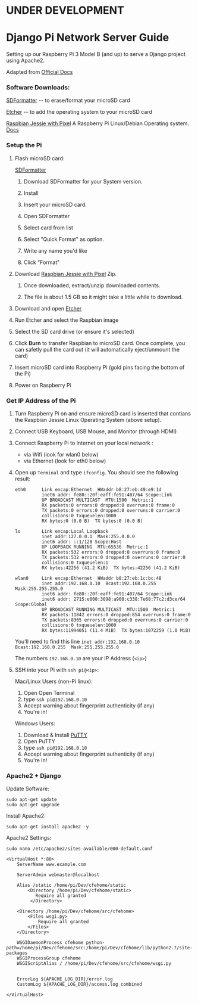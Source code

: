 # **UNDER DEVELOPMENT** 

# Django Pi Network Server Guide
Setting up our Raspberry Pi 3 Model B (and up) to serve a Django project using Apache2.



Adapted from [Official Docs](https://www.raspberrypi.org/learning/software-guide/quickstart/)

### Software Downloads:

[SDFormatter](https://www.sdcard.org/downloads/formatter_4/) -- to erase/format your microSD card

[Etcher](https://www.etcher.io/) -- to add the operating system to your microSD card

[Raspbian Jessie with Pixel](https://www.raspberrypi.org/downloads/raspbian/) A Raspberry Pi Linux/Debian Operating system. [Docs](https://www.raspbian.org/)

### Setup the Pi

1. Flash microSD card:

    [SDFormatter](https://www.sdcard.org/downloads/formatter_4/)

    1. Download SDFormatter for your System version.

    2. Install

    3. Insert your microSD card.

    4. Open SDFormatter

    5. Select card from list

    6. Select "Quick Format" as option.

    7. Write any name you'd like

    8. Click "Format"


2. Download [Raspbian Jessie with Pixel](https://www.raspberrypi.org/downloads/raspbian/) Zip.

    1. Once downloaded, extract/unzip downloaded contents.

    2. The file is about 1.5 GB so it might take a little while to download.


3. Download and open [Etcher](https://www.etcher.io/)

4. Run Etcher and select the Raspbian image

5. Select the SD card drive (or ensure it's selected)

6. Click **Burn** to transfer Raspbian to microSD card. Once complete, you can safetly pull the card out (it will automatically eject/unmount the card)

7. Insert microSD card into Raspberry Pi (gold pins facing the bottom of the Pi)

8. Power on Raspberry Pi



### Get IP Address of the Pi

1. Turn Raspberry Pi on and ensure microSD card is inserted that contians the Raspbian Jessie Linux Operating System (above setup).

2. Connect USB Keyboard, USB Mouse, and Monitor (through HDMI)

3. Connect Raspberry Pi to Internet on your local network :
    - via Wifi (look for wlan0 below)
    - via Ethernet (look for eth0 below)

4. Open up `Terminal` and type `ifconfig`. You should see the following result:

    ```
    eth0      Link encap:Ethernet  HWaddr b8:27:eb:49:e9:1d  
              inet6 addr: fe80::20f:eaff:fe91:407/64 Scope:Link
              UP BROADCAST MULTICAST  MTU:1500  Metric:1
              RX packets:0 errors:0 dropped:0 overruns:0 frame:0
              TX packets:0 errors:0 dropped:0 overruns:0 carrier:0
              collisions:0 txqueuelen:1000 
              RX bytes:0 (0.0 B)  TX bytes:0 (0.0 B)

    lo        Link encap:Local Loopback  
              inet addr:127.0.0.1  Mask:255.0.0.0
              inet6 addr: ::1/128 Scope:Host
              UP LOOPBACK RUNNING  MTU:65536  Metric:1
              RX packets:532 errors:0 dropped:0 overruns:0 frame:0
              TX packets:532 errors:0 dropped:0 overruns:0 carrier:0
              collisions:0 txqueuelen:1 
              RX bytes:42256 (41.2 KiB)  TX bytes:42256 (41.2 KiB)

    wlan0     Link encap:Ethernet  HWaddr b8:27:eb:1c:bc:48  
              inet addr:192.168.0.10  Bcast:192.168.0.255  Mask:255.255.255.0
              inet6 addr: fe80::20f:eaff:fe91:407/64 Scope:Link
              inet6 addr: 2715:e000:3098:a900:c338:7e68:77c2:d3ce/64 Scope:Global
              UP BROADCAST RUNNING MULTICAST  MTU:1500  Metric:1
              RX packets:11842 errors:0 dropped:854 overruns:0 frame:0
              TX packets:8365 errors:0 dropped:0 overruns:0 carrier:0
              collisions:0 txqueuelen:1000 
              RX bytes:11994051 (11.4 MiB)  TX bytes:1072259 (1.0 MiB)

    ```
    You'll need to find this line `inet addr:192.168.0.10  Bcast:192.168.0.255  Mask:255.255.255.0`

    The numbers `192.168.0.10` are your IP Address (`<ip>`)

5. SSH into your Pi with `ssh pi@<ip>`:

    Mac/Linux Users (non-Pi linux):
    
    1. Open Open Terminal
    2. type `ssh pi@192.168.0.10`
    3. Accept warning about fingerprint authenticity (if any)
    4. You're in!
    
    
    Windows Users:
    
    1. Download & Install [PuTTY](http://www.putty.org/)
    2. Open PuTTY
    3. type `ssh pi@192.168.0.10`
    4. Accept warning about fingerprint authenticity (if any)
    5. You're In!



### Apache2 + Django


Update Software:

```
sudo apt-get update
sudo apt-get upgrade
```

Install Apache2:

```
sudo apt-get install apache2 -y
```


Apache2 Settings:

```
sudo nano /etc/apache2/sites-available/000-default.conf

```

```
<VirtualHost *:80>
    ServerName www.example.com

    ServerAdmin webmaster@localhost

    Alias /static /home/pi/Dev/cfehome/static
        <Directory /home/pi/Dev/cfehome/static>
           Require all granted
         </Directory>

    <Directory /home/pi/Dev/cfehome/src/cfehome>
        <Files wsgi.py>
            Require all granted
        </Files>
    </Directory>

    WSGIDaemonProcess cfehome python-path=/home/pi/Dev/cfehome/src:/home/pi/Dev/cfehome/lib/python2.7/site-packages
    WSGIProcessGroup cfehome
    WSGIScriptAlias / /home/pi/Dev/cfehome/src/cfehome/wsgi.py


    ErrorLog ${APACHE_LOG_DIR}/error.log
    CustomLog ${APACHE_LOG_DIR}/access.log combined

</VirtualHost>

```
